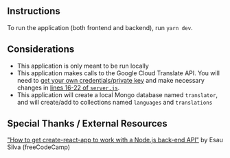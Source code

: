 ## Instructions

To run the application (both frontend and backend), run `yarn dev`.

## Considerations

- This application is only meant to be run locally
- This application makes calls to the Google Cloud Translate API. You will need to [get your own credentials/private key](https://cloud.google.com/translate/docs/quickstart-client-libraries) and make necessary changes in [lines 16-22 of `server.js`](https://github.com/JustinAMason/english-translator/blob/c5cbf2a1921c2bed44ec0b14808eef11e17ead1b/server.js#L16-L22).
- This application will create a local Mongo database named `translator`, and will create/add to collections named `languages` and `translations`

## Special Thanks / External Resources

["How to get create-react-app to work with a Node.js back-end API"](https://medium.freecodecamp.org/how-to-make-create-react-app-work-with-a-node-backend-api-7c5c48acb1b0) by Esau Silva (freeCodeCamp)